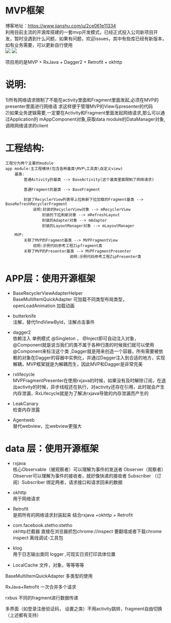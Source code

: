 # MVP框架
博客地址：https://www.jianshu.com/u/2ce061e11334                       
利用目前主流的开源库搭建的一套mvp开发模式，已经正式投入公司新项目开发，暂时没遇到什么问题，如果有问题，欢迎issues，其中有些库已经有新版本，如有业务需要，可以更新自行使用                   
![](https://github.com/tenney-tang/TestMVP/blob/master/picture/p4.png)
![](https://github.com/tenney-tang/TestMVP/blob/master/picture/p5.png)

项目用的是MVP + RxJava + Dagger2 + Retrofit + okhttp
# 说明:                        
1)所有网络请求限制了不能在activity里面和Fragment里面发起,必须在MVP的presenter里面进行网络请
求这样便于管理MVP的View与presenter的代码     
2)如果业务逻辑需要,一定要在Activity和Fragment里面发起网络请求,那么可以通过Application的
mAppComponent对象,获取data module的DataManager对象,调用网络请求的client      
# 工程结构:
	工程分为两个主要的module
	app module:主工程模块(包含各种基类\MVP\工具类\自定义view)
	    基类:                        
			普通Activity的基类 --> BaseActivity(这个基类里面限制了网络请求)                
				 
			普通Fragment的基类 --> BaseFragment            
				 
			封装了RecyclerView列表带上拉刷新下拉加载的Fragment基类 --> BaseRefreshRecyclerFragment             
				说明:封装的RecyclerView对象 --> mRecyclerView
			     	封装的下拉刷新对象 --> mRefreshLayout
			     	封装的Adapter对象 --> mAdapter
			     	封装的LayoutManager对象 --> mLayoutManager              
		 
	    MVP:
			关联了MVP的Fragment基类 --> MVPFragmentView   
				说明:示例代码参考工程Zipfragment类   
 			关联了MVP的Presenter基类 --> MVPFragmentPresenter   
                                说明:示例代码参考工程ZipPresenter类  
# APP层：使用开源框架 
* BaseRecyclerViewAdapterHelper       
BaseMultiItemQuickAdapter 可加载不同类型布局类型，  openLoadAnimation   加载动画        

* butterknife   
注解，替代findViewById，注解点击事件

* dagger2   
依赖注入 单例模式 @Singleton ， @Inject即可自动注入对象，@Component就是说当我们的类不属于各种归类的时候我们就可以使用@Component来标注这个类 ,Dagger就是用来创造一个容器，所有需要被依赖的对象在Dagger的容器中实例化，并通过Dagger注入到合适的地方，实现解耦，MVP框架就是为解耦而生，因此MVP和Dagger是非常完美

* rxlifecycle  
MVPFragmentPresenter在使用rxjava的时候，如果没有及时解除订阅，在退出activity的时候，异步线程还在执行，对activity还存在引用，此时就会产生内存泄漏，RxLifecycle就是为了解决rxjava导致的内存泄漏而产生的

* LeakCanary  
检查内存泄露

* Agentweb   
替代webview，比webview更强大  
# data 层：使用开源框架

* rxjava          
  核心Observable（被观察者）可以理解为事件的发送者
  Observer（观察者）Observer可以理解为事件的接收者，就好像快递的接收者
  Subscriber （订阅）Subscriber 绑定两者，请求接口和请求回来的数据

 * okhttp             
 用于网络请求
 * Retrofit            
 是把所有的网络请求封装起来 结合rxjava +okhttp  + Retrofit 

* com.facebook.stetho:stetho          
okhttp拦截器 直接在浏览器抓包chrome://inspect 要翻墙或者下载chrome inspect 离线调试-工具包

* klog      
用于日志输出类同 logger ,可现实日资打印具体位置
* LocalCache 文件，对象，等等等等

BaseMultiItemQuickAdapter 多类型的使用

RxJava+Retrofit 一次合并多个请求

rxbus 不同的fragment进行数据传递

多界面（如登录注册验证码， 设置之类）不用activity跳转，fragment自由切换 
（上述都有支持）




